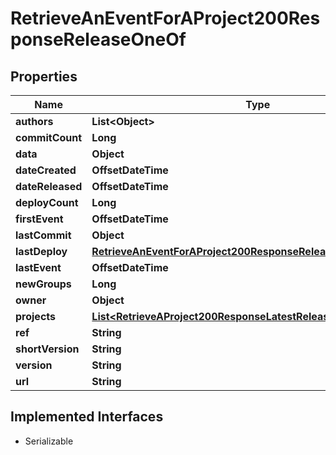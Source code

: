 

# RetrieveAnEventForAProject200ResponseReleaseOneOf


## Properties

| Name | Type | Description | Notes |
|------------ | ------------- | ------------- | -------------|
|**authors** | **List&lt;Object&gt;** |  |  |
|**commitCount** | **Long** |  |  |
|**data** | **Object** |  |  |
|**dateCreated** | **OffsetDateTime** |  |  |
|**dateReleased** | **OffsetDateTime** |  |  |
|**deployCount** | **Long** |  |  |
|**firstEvent** | **OffsetDateTime** |  |  |
|**lastCommit** | **Object** |  |  |
|**lastDeploy** | [**RetrieveAnEventForAProject200ResponseReleaseOneOfLastDeploy**](RetrieveAnEventForAProject200ResponseReleaseOneOfLastDeploy.md) |  |  |
|**lastEvent** | **OffsetDateTime** |  |  |
|**newGroups** | **Long** |  |  |
|**owner** | **Object** |  |  |
|**projects** | [**List&lt;RetrieveAProject200ResponseLatestReleaseProjectsInner&gt;**](RetrieveAProject200ResponseLatestReleaseProjectsInner.md) |  |  |
|**ref** | **String** |  |  |
|**shortVersion** | **String** |  |  |
|**version** | **String** |  |  |
|**url** | **String** |  |  |


## Implemented Interfaces

* Serializable



